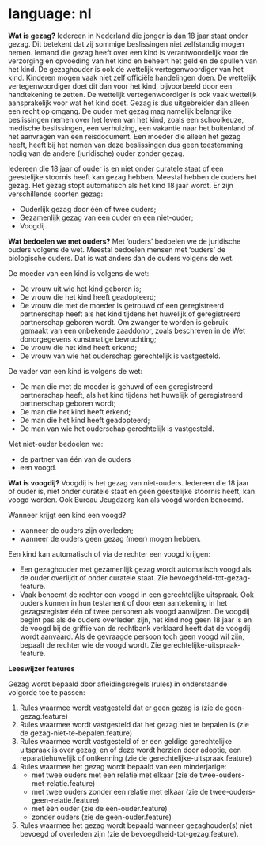 # language: nl

**Wat is gezag?** 
Iedereen in Nederland die jonger is dan 18 jaar staat onder gezag. Dit betekent dat zij sommige beslissingen niet zelfstandig mogen nemen. Iemand die gezag heeft over een kind is verantwoordelijk voor de verzorging en opvoeding van het kind en beheert het geld en de spullen van het kind. De gezaghouder is ook de wettelijk vertegenwoordiger van het kind. Kinderen mogen vaak niet zelf officiële handelingen doen. De wettelijk vertegenwoordiger doet dit dan voor het kind, bijvoorbeeld door een handtekening te zetten.
De wettelijk vertegenwoordiger is ook vaak wettelijk aansprakelijk voor wat het kind doet. Gezag is dus uitgebreider dan alleen een recht op omgang. De ouder met gezag mag namelijk belangrijke beslissingen nemen over het leven van het kind, zoals een schoolkeuze, medische beslissingen, een verhuizing, een vakantie naar het buitenland of het aanvragen van een reisdocument. Een moeder die alleen het gezag heeft, heeft bij het nemen van deze beslissingen dus geen toestemming nodig van de andere (juridische) ouder zonder gezag.

Iedereen die 18 jaar of ouder is en niet onder curatele staat of een geestelijke stoornis heeft kan gezag hebben. Meestal hebben de ouders het gezag. Het gezag stopt automatisch als het kind 18 jaar wordt. 
Er zijn verschillende soorten gezag:
- Ouderlijk gezag door één of twee ouders;
- Gezamenlijk gezag van een ouder en een niet-ouder;
- Voogdij.

**Wat bedoelen we met ouders?**
Met ‘ouders’ bedoelen we de juridische ouders volgens de wet. Meestal bedoelen mensen met ‘ouders’ de biologische ouders. Dat is wat anders dan de ouders volgens de wet. 

De moeder van een kind is volgens de wet:
- De vrouw uit wie het kind geboren is;
- De vrouw die het kind heeft geadopteerd; 
- De vrouw die met de moeder is getrouwd of een geregistreerd partnerschap heeft als het kind tijdens het huwelijk of geregistreerd partnerschap geboren wordt. Om zwanger te worden is gebruik gemaakt van een onbekende zaaddonor, zoals beschreven in de Wet donorgegevens kunstmatige bevruchting; 
- De vrouw die het kind heeft erkend;
- De vrouw van wie het ouderschap gerechtelijk is vastgesteld.

De vader van een kind is volgens de wet:
- De man die met de moeder is gehuwd of een geregistreerd partnerschap heeft, als het kind tijdens het huwelijk of geregistreerd partnerschap geboren wordt;
- De man die het kind heeft erkend; 
- De man die het kind heeft geadopteerd;
- De man van wie het ouderschap gerechtelijk is vastgesteld. 

Met niet-ouder bedoelen we:
- de partner van één van de ouders
- een voogd.

**Wat is voogdij?**
Voogdij is het gezag van niet-ouders. Iedereen die 18 jaar of ouder is, niet onder curatele staat en geen geestelijke stoornis heeft, kan voogd worden. Ook Bureau Jeugdzorg kan als voogd worden benoemd.

Wanneer krijgt een kind een voogd?
- wanneer de ouders zijn overleden;
- wanneer de ouders geen gezag (meer) mogen hebben.

Een kind kan automatisch of via de rechter een voogd krijgen:
- Een gezaghouder met gezamenlijk gezag wordt automatisch voogd als de ouder overlijdt of onder curatele staat. Zie bevoegdheid-tot-gezag-feature.
- Vaak benoemt de rechter een voogd in een gerechtelijke uitspraak. Ook ouders kunnen in hun testament of door een aantekening in het gezagsregister één of twee personen als voogd aanwijzen. De voogdij begint pas als de ouders overleden zijn, het kind nog geen 18 jaar is en de voogd bij de griffie van de rechtbank verklaard heeft dat de voogdij wordt aanvaard. Als de gevraagde persoon toch geen voogd wil zijn, bepaalt de rechter wie de voogd wordt. Zie gerechtelijke-uitspraak-feature.

**Leeswijzer features**

Gezag wordt bepaald door afleidingsregels (rules) in onderstaande volgorde toe te passen:
1. Rules waarmee wordt vastgesteld dat er geen gezag is (zie de geen-gezag.feature)
2. Rules waarmee wordt vastgesteld dat het gezag niet te bepalen is (zie de gezag-niet-te-bepalen.feature)
3. Rules waarmee wordt vastgesteld of er een geldige gerechtelijke uitspraak is over gezag, en of deze wordt herzien door adoptie, een reparatiehuwelijk of ontkenning (zie de gerechtelijke-uitspraak.feature) 
4. Rules waarmee het gezag wordt bepaald van een minderjarige:
    - met twee ouders met een relatie met elkaar (zie de twee-ouders-met-relatie.feature)
    - met twee ouders zonder een relatie met elkaar (zie de twee-ouders-geen-relatie.feature)
    - met één ouder (zie de één-ouder.feature)
    - zonder ouders (zie de geen-ouder.feature)
5. Rules waarmee het gezag wordt bepaald wanneer gezaghouder(s) niet bevoegd of overleden zijn (zie de bevoegdheid-tot-gezag.feature).
